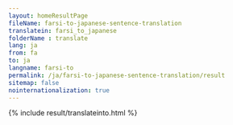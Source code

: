 ```yaml
---
layout: homeResultPage
fileName: farsi-to-japanese-sentence-translation
translatein: farsi_to_japanese
folderName : translate
lang: ja
from: fa
to: ja
langname: farsi-to
permalink: /ja/farsi-to-japanese-sentence-translation/result
sitemap: false
nointernationalization: true
---
```

{% include result/translateinto.html %}

<script src="/js/result/translation.js" data-foldername="{{page.folderName}}" data-lang="{{page.lang}}"></script>
